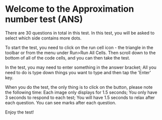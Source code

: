 # Welcome to the Approximation number test (ANS)
There are  30 questions in total in this test.
In this test, you will be asked to select which side contains more dots.

To start the test, you need to click on the run cell icon - the triangle in the toolbar or from the menu under Run>Run All Cells.
Then scroll down to the bottom of all of the code cells, and you can then take the test.

In the test, you may need to enter something in the answer bracket;
All you need to do is type down things you want to type and then tap the 'Enter' key.

When you do the test, the only thing is to click on the button, please note the following time:
Each image only displays for 1.5 seconds;
You only have 3 seconds to respond to each test;
You will have 1.5 seconds to relax after each question.
You can see marks after each question.

Enjoy the test!

